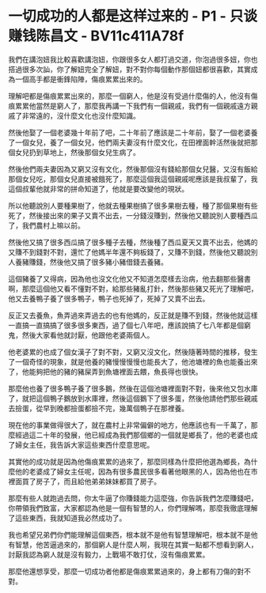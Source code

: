 # 一切成功的人都是这样过来的 - P1 - 只谈赚钱陈昌文 - BV11c411A78f

我們在講泡妞我比較喜歡講泡妞，你跟很多女人都打過交道，你泡過很多妞，你也搭過很多次訕，你了解妞完全了解妞，對不對你每個動作那個妞都很喜歡，其實成為一個高手都是衝鋒陷陣，傷痕累累出來的。

理解吧都是傷痕累累出來的，那麼一個窮人，他是沒有受過什麼傷的人，他沒有傷痕累累他當然是窮人了，那麼我再講一下我們有一個親戚，我們有一個親戚遠方親戚了非常遠的，沒什麼文化也沒什麼知識。

然後他娶了一個老婆幾十年前了吧，二十年前了應該是二十年前，娶了一個老婆養了一個女兒，養了一個女兒，他們兩夫妻沒有什麼文化，在田裡面幹活然後就把那個女兒扔到草地上，然後那個女兒生病了。

然後他們兩夫妻因為又窮又沒有文化，然後那個沒有錢給那個女兒醫，又沒有飯給那個女兒吃，那個女兒直接被餓死了，那麼這個我這個親戚呢應該是我叔輩了，我這個叔輩他就非常的拼命知道了，他就是要改變他的現狀。

所以他聽說別人要種果樹了，他就去種果樹搞了很多果樹去種，種了那個果樹有些死了，然後接出來的果子又賣不出去，一分錢沒賺到，然後他又聽說別人要種西瓜了，我們農村上嘛以前。

然後他又搞了很多西瓜搞了很多種子去種，然後種了西瓜夏天又賣不出去，他媽的又賺不到錢對不對，還忙了他媽半年還不夠板錢了，又賺不到錢，然後他又聽說別人養豬賺錢，然後他又搞了很多豬小豬借錢去養豬。

這個豬養了又得病，因為他也沒文化他又不知道怎麼樣去治病，他去翻那些醫書啊，那麼這個他又看不懂對不對，給那些豬亂打針，然後那些豬又死光了理解吧，他又去養鴨子養了很多鴨子，鴨子也死掉了，死掉了又賣不出去。

反正又去養魚，魚弄過來弄過去的也有他媽的，反正就是賺不到錢，然後他就這樣一直搞一直搞搞了很多很多東西，過了個七八年吧，應該說搞了七八年都是個窮鬼，然後大家看他就討厭，他跟他老婆兩個人。

他老婆累的也成了個女漢子了對不對，又窮又沒文化，然後隨著時間的推移，發生了一個奇怪的現象，就是他養的豬慢慢慢慢也能長大了，他池塘裡的魚也能養出來了，他能夠把他的豬的豬屎弄到魚塘裡面去餵，魚長得也很快。

那麼他也養了很多鴨子養了很多鵝，然後在這個池塘裡面對不對，後來他又包水庫了，就把這個鴨子鵝放到水庫裡，然後這個鵝下了很多蛋，然後他請他們那些親戚去撿蛋，從早到晚都撿蛋都撿不完，幾萬個鴨子在那裡養。

現在他的事業做得很大了，就在農村上非常偏僻的地方，他應該也有一千萬了，那麼經過這二十年的發展，他已經成為我們那個鄉的一個就是鄉長了，他的老婆也成了婦女主任，我告訴大家這些東西什麼意思呢。

其實他的成功就是因為他傷痕累累的過來了，那麼同樣為什麼把他選為鄉長，為什麼他的老婆成了婦女主任呢，因為有很多農民很多看著他眼黑的人，因為他也在市裡面買了房子了，而且給他弟弟妹妹都買了房子。

那麼有些人就跑過去問，你太牛逼了你賺錢能力這麼強，你告訴我們怎麼賺錢吧，你帶領我們致富，大家都認為他是一個有智慧的人，你們理解嗎，那麼我徹底理解了這些東西，我就知道我必然成功了。

我也希望兄弟們你們能理解這個東西，根本就不是他有智慧理解吧，根本就不是他有智慧，他苦逼過來的，那個窮人是什麼人啊，我現在其實一點都不想看到窮人，討厭我認為窮人就是沒有毅力，上戰場不敢打仗，沒有傷痕累累。

那麼他還想享受，那麼一切成功者他都是傷痕累累過來的，身上都有刀傷的對不對。